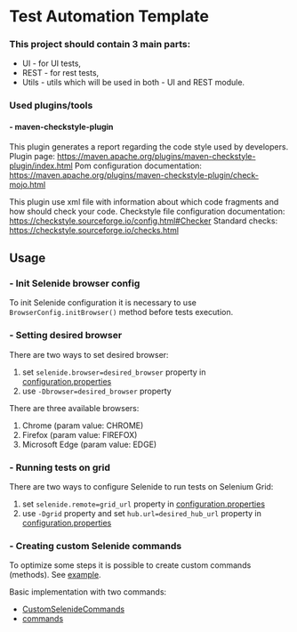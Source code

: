# Test Automation Template

### This project should contain 3 main parts:

* UI - for UI tests,
* REST - for rest tests,
* Utils - utils which will be used in both - UI and REST module.

### Used plugins/tools

#### - maven-checkstyle-plugin

This plugin generates a report regarding the code style used by developers. Plugin
page: https://maven.apache.org/plugins/maven-checkstyle-plugin/index.html
Pom configuration documentation: https://maven.apache.org/plugins/maven-checkstyle-plugin/check-mojo.html

This plugin use xml file with information about which code fragments and how should check your code. Checkstyle file
configuration documentation: https://checkstyle.sourceforge.io/config.html#Checker
Standard checks: https://checkstyle.sourceforge.io/checks.html

## Usage

### - Init Selenide browser config

To init Selenide configuration it is necessary to use `BrowserConfig.initBrowser()` method before tests execution.

### - Setting desired browser

There are two ways to set desired browser:

1. set `selenide.browser=desired_browser` property
   in [configuration.properties](src/main/resources/configuration/configuration.properties)
2. use `-Dbrowser=desired_browser` property

There are three available browsers:

1. Chrome (param value: CHROME)
2. Firefox (param value: FIREFOX)
3. Microsoft Edge (param value: EDGE)

### - Running tests on grid

There are two ways to configure Selenide to run tests on Selenium Grid:

1. set `selenide.remote=grid_url` property
   in [configuration.properties](src/main/resources/configuration/configuration.properties)
2. use `-Dgrid` property and set `hub.url=desired_hub_url` property
   in [configuration.properties](src/main/resources/configuration/configuration.properties)

### - Creating custom Selenide commands

To optimize some steps it is possible to create custom commands (methods).
See [example](https://github.com/selenide/selenide/tree/master/statics/src/test/java/integration/customcommands).

Basic implementation with two commands:

- [CustomSelenideCommands](src/main/java/pl/bugdemons/ui/selenide/CustomSelenideCommands.java)
- [commands](src/main/java/pl/bugdemons/ui/selenide/customcommand)